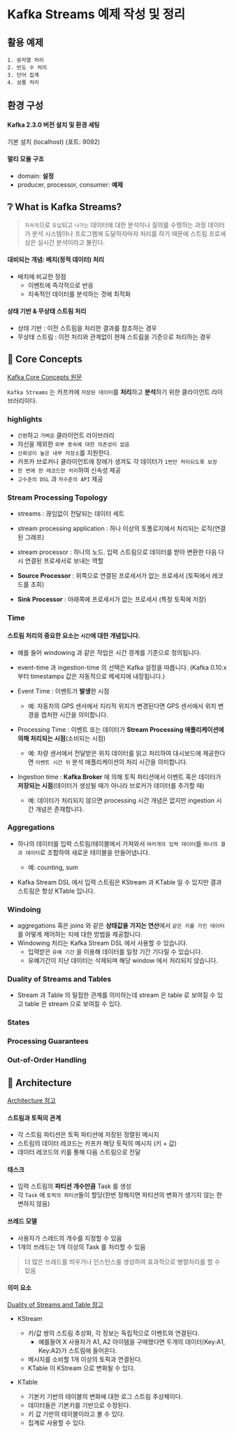 # Kafka Streams 예제 작성 및 정리

## 활용 예제 
    1. 문자열 처리
    2. 빈도 수 처리
    3. 단어 집계 
    4. 상품 처리

## 환경 구성

#### Kafka 2.3.0 버전 설치 및 환경 세팅
기본 설치 (localhost) (포트: 9092)

#### 멀티 모듈 구조
- domain: **설정**
- producer, processor, consumer: **예제**

## :grey_question: What is Kafka Streams?

> `지속적`으로 `유입`되고 `나가는` 데이터에 대한 분석이나 질의를 수행하는 과정
> 데이터가 분석 시스템이나 프로그램에 도달하자마자 처리를 하기 때문에 스트림 프로세싱은 실시간 분석이라고 불린다.

#### 대비되는 개념: 배치(정적 데이터) 처리

- 배치에 비교한 장점
    - 이벤트에 즉각적으로 반응
    - 지속적인 데이터를 분석하는 것에 최적화

#### 상태 기반 & 무상태 스트림 처리

- 상태 기반 : 이전 스트림을 처리한 결과를 참조하는 경우
- 무상태 스트림 : 이전 처리와 관계없이 현재 스트림을 기준으로 처리하는 경우

## :hammer: Core Concepts
[Kafka Core Concepts 원문](https://kafka.apache.org/24/documentation/streams/core-concepts#streams_topology)

`Kafka Streams` 는 카프카에 `저장된 데이터`를 **처리**하고 **분석**하기 위한 클라이언트 라이브러리이다.

### highlights

- `간편`하고 `가벼운` 클라이언트 라이브러리
- 자신을 제외한 `외부 종속에 대한 의존성이 없음`
- `신뢰성이 높은 내부 저장소`를 지원한다.
- 카프카 브로커나 클라이언트에 장애가 생겨도 각 데이터가 `1번만 처리되도록 보장`
- `한 번에 한 레코드만 처리`하여 신속성 제공
- `고수준의 DSL` 과 `저수준의 API` 제공

### Stream Processing Topology

- streams : 끊임없이 전달되는 데이터 세트
- stream processing application : 하나 이상의 토폴로지에서 처리되는 로직(연결된 그래프)
- stream processor : 하나의 노드. 입력 스트림으로 데이터를 받아 변환한 다음 다시 연결된 프로세서로 보내는 역할

- **Source Processor** : 위쪽으로 연결된 프로세서가 없는 프로세서 (토픽에서 레코드를 조회)
- **Sink Processor** : 아래쪽에 프로세서가 없는 프로세서  (특정 토픽에 저장)

### Time

#### 스트림 처리의 중요한 요소는 `시간`에 대한 개념입니다.
- 예를 들어 windowing 과 같은 작업은 시간 경계를 기준으로 정의됩니다.
- event-time 과 ingestion-time 의 선택은 Kafka 설정을 따릅니다. (Kafka 0.10.x 부터 timestamps 값은 자동적으로 메세지에 내장됩니다.)

- Event Time : 이벤트가 **발생**한 시점 
    - 예: 자동차의 GPS 센서에서 지리적 위치가 변경된다면 GPS 센서에서 위치 변경을 캡처한 시간을 의미합니다.
- Processing Time : 이벤트 또는 데이터가 **Stream Processing 애플리케이션에 의해 처리되는 시점**(소비되는 시점)
    - 예: 차량 센서에서 전달받은 위치 데이터를 읽고 처리하여 대시보드에 제공한다면 `이벤트 시간 뒤` 분석 애플리케이션의 처리 시간을 의미합니다.
- Ingestion time : **Kafka Broker** 에 의해 토픽 파티션에서 이벤트 혹은 데이터가 **저장되는 시점**(데이터가 생성될 때가 아니라 브로커가 데이터를 추가할 때)
    - 예: 데이터가 처리되지 않으면 processing 시간 개념은 없지만 ingestion 시간 개념은 존재합니다.

### Aggregations
- 하나의 데이터를 입력 스트림/테이블에서 가져와서 `여러개의 입력 데이터`를 `하나의 결과 데이터`로 조합하여 새로운 테이블을 만들어냅니다.
    - 예: counting, sum

- Kafka Stream DSL 에서 입력 스트림은 KStream 과 KTable 일 수 있지만 결과 스트림은 항상 KTable 입니다.

### Windoing
- aggregations 혹은 joins 와 같은 **상태값을 가지는 연산**에서 `같은 키를 가진 데이터`를 어떻게 제어하는 지에 대한 방법을 제공합니다.
- Windowing 처리는 Kafka Stream DSL 에서 사용할 수 있습니다.
    - 입력받은 `유예 기간` 을 이용해 데이터를 일정 기간 기다릴 수 있습니다.
    - 유예기간이 지난 데이터는 삭제되며 해당 window 에서 처리되지 않습니다.
    
### Duality of Streams and Tables
- Stream 과 Table 의 밀접한 관계를 의미하는데 stream 은 table 로 보여질 수 있고 table 은 stream 으로 보여질 수 있다.

### States


### Processing Guarantees

### Out-of-Order Handling

## :hotel: Architecture
[Architecture 참고](https://kafka.apache.org/24/documentation/streams/architecture)

#### 스트림과 토픽의 관계
- 각 스트림 파티션은 토픽 파티션에 저장된 정렬된 메시지
- 스트림의 데이터 레코드는 카프카 해당 토픽의 메시지 (키 + 값)
- 데이터 레코드의 키를 통해 다음 스트림으로 전달

#### 태스크
- 입력 스트림의 **파티션 개수만큼** Task 를 생성
- 각 `Task` 에 `토픽의 파티션`들이 할당(한번 정해지면 파티션의 변화가 생기지 않는 한 변하지 않음)

#### 쓰레드 모델
- 사용자가 스레드의 개수를 지정할 수 있음
- 1개의 쓰레드는 1개 이상의 Task 를 처리할 수 있음

> 더 많은 쓰레드를 띄우거나 인스턴스를 생성하여 효과적으로 병렬처리를 할 수 있음

#### 의미 요소
[Duality of Streams and Table 참고](https://docs.confluent.io/3.1.0/streams/concepts.html#duality-of-streams-and-tables)

- KStream
    - 키/값 쌍의 스트림 추상화, 각 정보는 독립적으로 이벤트와 연결된다.
        - 예를들어 X 사용자가 A1, A2 아이템을 구매했다면 두개의 데이터(Key:A1, Key:A2)가 스트림에 들어온다.
    - 메시지를 소비할 1개 이상의 토픽과 연결된다.
    - KTable 이 KStream 으로 변화될 수 있다.
   
- KTable
    - 기본키 기반의 테이블의 변화에 대한 로그 스트림 추상체이다.
    - 데이터들은 기본키를 기반으로 수정된다.
    - 키 값 기반의 테이블이라고 볼 수 있다.
    - 집계로 사용할 수 있다.
    

